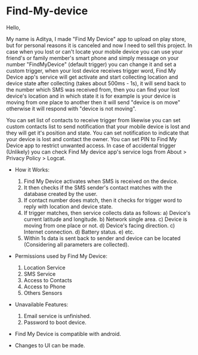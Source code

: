 # Find-My-device

Hello,

My name is Aditya, I made "Find My Device" app to upload on play store, but for personal reasons it is canceled and now I need to sell this project. In case when you lost or can't locate your mobile device you can use your friend's or family member's smart phone and simply message on your number "FindMyDevice" (default trigger) you can change it and set a custom trigger, when your lost device receives trigger word, Find My Device app's service will get activate and start collecting location and device state after collecting (takes about 500ms - 1s), it will send back to the number which SMS was received from, then you can find your lost device's location and in which state it is for example is your device is moving from one place to another then it will send "device is on move" otherwise it will respond with "device is not moving". 

You can set list of contacts to receive trigger from likewise you can set custom contacts list to send notification that your mobile device is lost and they will get it's position and state. You can set notification to indicate that your device is lost and contact the owner. You can set PIN to Find My Device app to restrict unwanted access. In case of accidental trigger (Unlikely) you can check Find My device app's service logs from About > Privacy Policy > Logcat.﻿

* How it Works:
	1. Find My Device activates when SMS is received on the device.
	2. It then checks if the SMS sender's contact matches with the database created by the user.
	3. If contact number does match, then it checks for trigger word to reply with location and device state.
	4. If trigger matches, then service collects data as follows:
          	a) Device's current latitude and longitude.
         	 	b) Network single area.
          	c) Device is moving from one place or not.
          	d) Device's facing direction.
          	c) Internet connection.
          	d) Battery status.
          	e) etc.
	5. Within 1s data is sent back to sender and device can be located (Considering all parameters are collected).


* Permissions used by Find My Device:
	1. Location Service
	2. SMS Service
	3. Access to Contacts
	4. Access to Phone
	5. Others Sensors

* Unavailable Features:
	1. Email service is unfinished.
	2. Password to boot device.

* Find My Device is compatible with android.﻿
* Changes to UI can be made.
